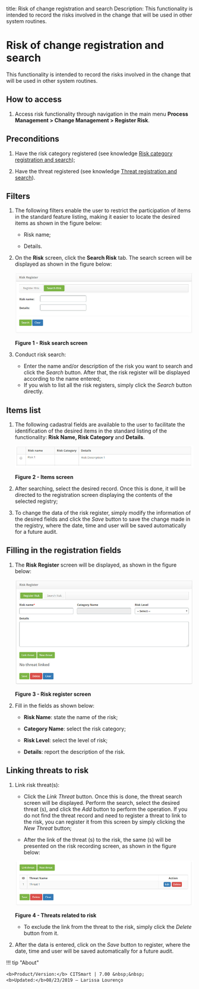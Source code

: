 title: Risk of change registration and search
Description: This functionality is intended to record the risks involved in the change that will be used in other system routines.
# Risk of change registration and search

This functionality is intended to record the risks involved in the change that will be used in other system routines.

How to access
----------------

1. Access risk functionality through navigation in the main menu **Process Management > Change Management > Register Risk**.

Preconditions
-----------------

1. Have the risk category registered (see knowledge [Risk category registration and search](/en-us/citsmart-platform-7/processes/continuity/risk-category.html));

2. Have the threat registered (see knowledge [Threat registration and search](/en-us/citsmart-platform-7/processes/continuity/threat-registration.html)).

Filters
---------

1. The following filters enable the user to restrict the participation of items in the standard feature listing, making it easier to 
locate the desired items as shown in the figure below:

    - Risk name;

    - Details.

2. On the **Risk** screen, click the **Search Risk** tab. The search screen will be displayed as shown in the figure below:

    ![Search](images/risk.img1.jpg)
    
    **Figure 1 - Risk search screen**
    
3. Conduct risk search:

    - Enter the name and/or description of the risk you want to search and click the *Search* button. After that, the risk register 
    will be displayed according to the name entered;
    - If you wish to list all the risk registers, simply click the *Search* button directly.
    
Items list
------------------

1. The following cadastral fields are available to the user to facilitate the identification of the desired items in the standard 
listing of the functionality: **Risk Name, Risk Category** and **Details**.

    ![Items](images/risk.img2.jpg)
    
    **Figure 2 - Items screen**
    
2. After searching, select the desired record. Once this is done, it will be directed to the registration screen displaying the 
contents of the selected registry;

3. To change the data of the risk register, simply modify the information of the desired fields and click the *Save* button to save 
the change made in the registry, where the date, time and user will be saved automatically for a future audit.

Filling in the registration fields
-------------------------------------

1. The **Risk Register** screen will be displayed, as shown in the figure below:

    ![Register](images/risk.img3.jpg)
    
    **Figure 3 - Risk register screen**
    
2. Fill in the fields as shown below:

    - **Risk Name**: state the name of the risk;
    
    - **Category Name**: select the risk category;
    
    - **Risk Level**: select the level of risk;
    
    - **Details**: report the description of the risk.
    
Linking threats to risk
-----------------------------

1. Link risk threat(s):

    - Click the *Link Threat* button. Once this is done, the threat search screen will be displayed. Perform the search, select the 
    desired threat (s), and click the *Add* button to perform the operation. If you do not find the threat record and need to 
    register a threat to link to the risk, you can register it from this screen by simply clicking the *New Threat* button;
    
    - After the link of the threat (s) to the risk, the same (s) will be presented on the risk recording screen, as shown in the 
    figure below:
    
    ![Threats](images/risk.img4.jpg)
    
    **Figure 4 - Threats related to risk**
    
    - To exclude the link from the threat to the risk, simply click the *Delete* button from it.
    
2. After the data is entered, click on the *Save* button to register, where the date, time and user will be saved automatically for 
a future audit.

!!! tip "About"

    <b>Product/Version:</b> CITSmart | 7.00 &nbsp;&nbsp;
    <b>Updated:</b>08/23/2019 – Larissa Lourenço
